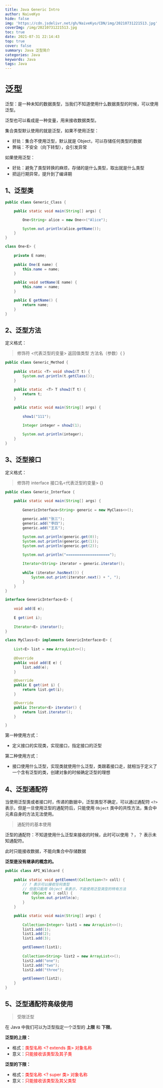 ```yaml
---
title: Java Generic Intro
author: NaiveKyo
hide: false
img: 'https://cdn.jsdelivr.net/gh/NaiveKyo/CDN/img/20210731221513.jpg'
coverImg: /img/20210731221513.jpg
toc: true
date: 2021-07-31 22:14:43
top: true
cover: false
summary: Java 泛型简介
categories: Java
keywords: Java
tags: Java
---
```


# 泛型

泛型：是一种未知的数据类型，当我们不知道使用什么数据类型的时候，可以使用泛型。

泛型也可以看成是一种变量，用来接收数据类型。



集合类型默认使用的就是泛型，如果不使用泛型：

- 好处：集合不使用泛型，默认就是 Object，可以存储任何类型的数据
- 弊端：不安全（向下转型），会引发异常



如果使用泛型：

- 好处：避免了类型转换的麻烦，存储的是什么类型，取出就是什么类型
- 把运行期异常，提升到了编译期



## 1、泛型类

```java
public class Generic_Class {

    public static void main(String[] args) {

        One<String> alice = new One<>("Alice");

        System.out.println(alice.getName());
    }
}

class One<E> {
    
    private E name;
    
    public One(E name) {
        this.name = name;
    }

    public void setName(E name) {
        this.name = name;
    }

    public E getName() {
        return name;
    }
}
```



## 2、泛型方法

定义格式：

> 修饰符 <代表泛型的变量> 返回值类型 方法名（参数）{ }



```java
public class Generic_Method {
    
    public static <T> void show1(T t) {
        System.out.println(t.getClass());
    }
    
    public static  <T> T show2(T t) {
        return t;
    }

    public static void main(String[] args) {
        
        show1("111");

        Integer integer = show2(1);
        
        System.out.println(integer);
    }
}
```



## 3、泛型接口

定义格式：

> 修饰符 interface 接口名<代表泛型的变量> {}



```java
public class Generic_Interface {

    public static void main(String[] args) {
        
        GenericInterface<String> generic = new MyClass<>();
        
        generic.add("张三");
        generic.add("李四");
        generic.add("王五");

        System.out.println(generic.get(0));
        System.out.println(generic.get(1));
        System.out.println(generic.get(2));

        System.out.println("====================");
        
        Iterator<String> iterator = generic.iterator();
        
        while (iterator.hasNext()) {
            System.out.print(iterator.next() + ", ");
        }
    }
}

interface GenericInterface<E> {
    
    void add(E e);
    
    E get(int i);
    
    Iterator<E> iterator();
}

class MyClass<E> implements GenericInterface<E> {
    
    List<E> list = new ArrayList<>(); 
    
    @Override
    public void add(E e) {
        list.add(e);
    }

    @Override
    public E get(int i) {
        return list.get(i);
    }

    @Override
    public Iterator<E> iterator() {
        return list.iterator();
    }

}
```



第一种使用方式：

- 定义接口的实现类，实现接口，指定接口的泛型

第二种使用方式：

- 接口使用什么泛型，实现类就使用什么泛型，类跟着接口走，就相当于定义了一个含有泛型的类，创建对象的时候确定泛型的理想



## 4、泛型通配符

当使用泛型类或者接口时，传递的数据中，泛型类型不确定，可以通过通配符 `<?>` 表示，但是一旦使用泛型的通配符后，只能使用 `Object` 类中的共性方法，集合中元素自身的方法无法使用。



> 通配符的基本使用

泛型的通配符：不知道使用什么泛型来接收的时候，此时可以使用 ？，？ 表示未知通配符。

此时只能接收数据，不能向集合中存储数据



**泛型是没有继承的概念的。**



```java
public class API_Wildcard {
    
    public static void getElement(Collection<?> coll) {
        // ? 表示可以接收任何类型
        // 但是只能用 Object 来表示，不能使用泛型类型的特有方法
        for (Object o : coll) {
            System.out.println(o);
        }
    }

    public static void main(String[] args) {
     
        Collection<Integer> list1 = new ArrayList<>();
        list1.add(1);
        list1.add(2);
        list1.add(3);

        getElement(list1);
        
        Collection<String> list2 = new ArrayList<>();
        list2.add("one");
        list2.add("two");
        list2.add("three");

        getElement(list2);
    }
}
```



## 5、泛型通配符高级使用

> 受限泛型

在 Java 中我们可以为泛型指定一个泛型的 **上限** 和 **下限**。



**泛型的上限：**

- 格式：<font style="color:red;">类型名称 <? extends 类> 对象名称</font> 
- 意义：<font style="color:red;">只能接收该类型及其子类</font>

**泛型的下限：**

- 格式：<font style="color:red;">类型名称 <? super 类> 对象名称</font>
- 意义：<font style="color:red;">只能接收该类型及其父类型</font>

